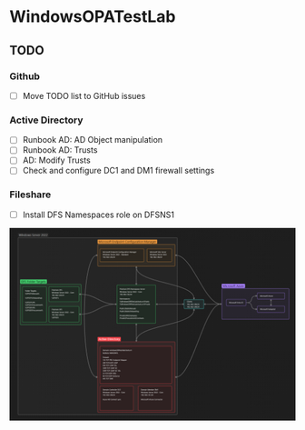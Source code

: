 # WindowsOPATestLab

## TODO
### Github
- [ ] Move TODO list to GitHub issues

### Active Directory
- [ ] Runbook AD: AD Object manipulation
- [ ] Runbook AD: Trusts
- [ ] AD: Modify Trusts
- [ ] Check and configure DC1 and DM1 firewall settings

### Fileshare
- [ ] Install DFS Namespaces role on DFSNS1


![Testlab HLD](https://github.com/kvgelder/WindowsOPATestLab/blob/main/Documentation/HLD.png)
